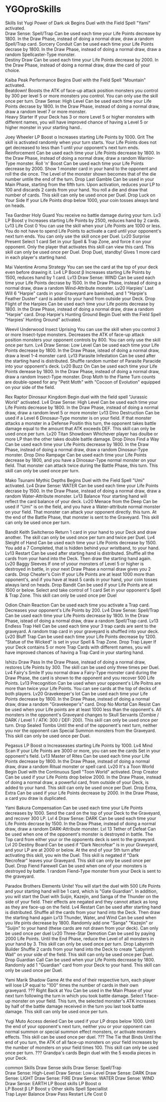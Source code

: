 # YGOproSkills
Skills list
Yugi
  Power of Dark ok
    Begins Duel with the Field Spell "Yami" activated.  
  Draw Sense: Spell/Trap
    Can be used each time your Life Points decrease by 1800. In the Draw Phase, instead of doing a normal draw, draw a random Spell/Trap    card. 
  Sorcery Conduit
    Can be used each time your Life Points decrase by 1800. In the Draw Phase, instead of doing a normal draw, draw a random Spellcaster-Type monster.  
 Destiny Draw
    Can be used each time your Life Points decrease by 2000. In the Draw Phase, instead of doing a normal draw, draw the card of your choice.
    
Kaiba
  Peak Performance
    Begins Duel with the Field Spell "Mountain" activated.	  
  Beatdown!
    Boosts the ATK of face-up attack position monsters you control by 300 per level 5 or more monsters you control. You can only use the skill once per turn. 
  Draw Sense: High Level
    Can be used each time your Life Points decrase by 1800. In the Draw Phase, instead of doing a normal draw, draw a random level 7 or more monster.	
  Heavy Starter
    If your Deck has 3 or more Level 5 or higher monsters with different names, you will have improved chance of having a Level 5 or higher monster in your starting hand..
    
Joey Wheeler
LP Boost α
Increases starting Life Points by 1000.	
Grit
The skill is activated randomly when your turn starts. Your Life Points does not get decreased to less than 1 until your opponent's next turn ends.	
Reinforcement
Can be used each time your Life Points decrease by 1800. In the Draw Phase, instead of doing a normal draw, draw a random Warrior-Type monster.	
Roll 'n' Boost
Can be used each time your Life Points decrease by 2000. Show 1 monster card in your hand to the opponent and roll the die once. The Level of the monster shown becomes that of the die number untile the end of the turn.	Drop
Last Gamble
Can be used in your Main Phase, starting from the fifth turn. Upon activation, reduces your LP to 100 and discards 2 cards from your hand. You roll a die and draw that number of cards. This skill can only be used once per Duel.	Drop
Luck on Your Side
If your Life Points drop below 1000, your coin tosses always land on heads.

Tea Gardner
Holy Guard
You receive no battle damage during your turn.	Lv3
LP Boost γ
Increases starting Life Points by 2500, reduces hand by 2 cards.	Lv13
Life Cost 0
You can use the skill when your Life Points are 1000 or less. You do not have to spend Life Points to activate a card until your opponent's next turn ends. You can only use the skill once per Duel.	Lv20
Surprise Present
Select 1 card Set in your Spell & Trap Zone, and force it on your opponent. Only the player that activates this skill can view this card. This skill can only be used once per Duel.	Drop
Duel, standby!
Gives 1 more card in each player's starting hand.

Mai Valentine
Aroma Strategy
You can see the card at the top of your deck even before drawing it.	Lv4
LP Boost β
Increases starting Life Points by 1500, reduces hand by 1 card.	Lv13
Draw Sense: WIND
Can be used each time your Life Points decrase by 1500. In the Draw Phase, instead of doing a normal draw, draw a random Wind-Attribute monster.	Lv20
Harpies' Last Will
6 "Harpie" cards in your Graveyard are banished, and 1 "Harpie's Feather Duster" card is added to your hand from outside your Deck.	Drop
Flight of the Harpies
Can be used each time your Life points decrease by 1800. In the Draw Phase, instead of doing a normal draw, draw a random "Harpie" card.	Drop
Harpie's Hunting Ground
Begin Duel with the Field Spell "Harpies' Hunting Ground" activated.

Weevil Underwood
Insect Uprising
You can use the skill when you control 3 or more Insect-type monsters. Decreases the ATK of face-up attack position monsters your opponent controls by 800. You can only use the skill once per turn.	Lv4
Draw Sense: Low Level
Can be used each time your Life Points decrease by 1800. In the Draw Phase, istead of doing a normal draw, draw a level 1-4 monster card.	Lv13
Parasite Infestation
Can be used after the starting hand is distributed. Shuffle random number of Parasite Paracide into your opponent's deck.	Lv20
Buzz On
Can be used each time your Life Points derease by 1800. In the Draw Phase, instead of doing a normal draw, draw a random Insect-Type monster.	Drop
Moth to the Flame
Turn counts are double-speed for any "Petit Moth" with "Cocoon of Evolution" equipped on your side of the field.

Rex Raptor
Dinosaur Kingdom
Begin duel with the field spell "Jurassic World" activated.	Lv4
Draw Sense: High Level
Can be used each time your Life Points decrease by 1800. In the Draw Phase, instead of doing a normal draw, draw a random level 5 or more monster	Lv13
Dino Destruction
Can be used if a Level 6 Dinosaur-Type monster is on your field. If that monster attacks a monster in a Defense Positin this turn, the opponent takes battle damage equal to the amount that ATK exceeds DEF. This skill can only be used once per turn.	Lv20
Titan Showdown
Whichever player has doulbe or more LP than the other takes double battle damage.	Drop
Dinos Find a Way
Can be used each time your Life Points decrease by 1800. In the Draw Phase, instead of doing a normal draw, draw a random Dinosaur-Type monster.	Drop
Dino Rampage
Can be used each time your Life Points decrease by 1800, and you have a Dinosaur-Type normal monster on your field. That monster can attack twice during the Battle Phase, this turn. This skill can only be used once per turn.

Mako Tsunami
Mythic Depths
Begins Duel with the Field Spell "Umi" activated.	Lv4
Draw Sense: WATER
Can be used each time your Life Points decrase by 1500. In the Draw Phase, instead of doing a normal draw, draw a random Water-Attribute monster.	Lv13
Balance
Your starting hand will reflect the card balance of your deck.	Lv20
Menace from the Deep
Can be used if "Umi" is on the field, and you have a Water-attribute normal monster on your field. That monster can attack your opponent directly. this turn. At the end of the Battle Phase, that monster is sent to the Graveyard. This skill can only be used once per turn.

Bandit Keith
Switcheroo
Return 1 card in your hand to your Deck and draw another. The skill can only be used once per turn and twice per Duel.	Lv4
Sleight of Hand
Can be used each time your Life Points decrease by 1500. You add a 7 Completed, that is hidden behind your wristband, to your hand.	Lv13
Restart
Can be used after starting hand is distributed. Shuffle all the cards from your hand into the Deck. Then draw the starting hand again.	Lv20
Baggy Sleeves
If one of yoour monsters of Level 5 or higher is destroyed in battle, in your next Draw Phase a normal draw gives you 2 cards.	Drop
Cheater's Coin
If your Life Points are at least 1000 more than opponent's, and if you have at least 5 cards in your hand, your coin tosses always land on heads.	Drop
Bandit
Can be used if your Life Points are at 1500 or below. Select and take control of 1 card Set in your opponent's Spell & Trap Zone. This skill can only be used once per Duel

Odion
Chain Reaction
Can be used each time you activate a Trap card. Decreases your opponent's Life Points by 200.	Lv4
Draw Sense: Spell/Trap
Can be used each time your Life Points decrease by 1800. In the Draw Phase, istead of doing a normal draw, draw a random Spell/Trap card.	Lv13
Endless Trap Hell
Can be used each time your 3 trap cards are sent to the graveyard. A random trap card in your graveyard is shuffled into your deck.	Lv20
Bluff Trap
Can be used each time your Life Points decrease by 1200. "Statue of the Wicked" is set in your Spell & Trap Zone.	Drop
Trap Layer
If your Deck contains 5 or more Trap Cards with different names, you will have improved chances of having a Trap Card in your starting hand.

Ishizu
Draw Pass
In the Draw Phase, instead of doing a normal draw, restores Life Points by 300. The skill can be used only three times per Duel.	Lv4
Fairy's Smile
If you normal draw a Fairy-Type monster card during the Draw Phase, the card is shown to the opponent and you recover 500 Life Points.	Lv13
Precognition
Can be used when your opponent's Life Poitns are more than twice your Life Points. You can see cards at the top of decks of both players.	Lv20
Gravekeeper's lot
Can be used each time your Life Points decrease by 1800. In the Draw Phase, instead of doing a normal draw, draw a random "Gravekeeper's" card.	Drop
No Mortal Can Resist
Can be used when your Life points are at least 1000 less than the opponent's. All monsters in the opponent's Graveyard changes to Skull Servants (Zombie / DARK / Level 1 / ATK: 300 / DEF: 200). This skill can only be used once per turn.	Drop
Sealed Tombs
Until the end of the opponent's next turn, neither you nor the opponent can Special Summon monsters from the Graveyard. This skill can only be used once per Duel.

Pegasus
LP Boost α
Increaseases starting Life Points by 1000.	Lv4
Mind Scan
If your Life Points are 3000 or more, you can see the cards Set in your opponent's field.	Lv13
Master of Rites
Can be used each time your Life Points decrease by 1800. In the Draw Phase, instead of doing a normal draw, draw a random Ritual monster or spell card.	Lv20
It's a Toon World
Begin Duel with the Continuous Spell "Toon World" activated.	Drop
Creator
Can be used if your Life Points drop below 2000. In the Draw Phase, instead of doing a normal draw, a powerful card, from outside of your Deck, is added to your hand. This skill can only be used once per Duel.	Drop
Extra, Extra
Can be used if your Life Points decrease by 2000. In the Draw Phase, a card you draw is duplicated.

Yami Bakura
Compensation
Can be used each time your Life Points decreases by 1000. Send the card on the top of your Deck to the Graveyard, and recover 300 LP.	Lvl 4
Draw Sense: DARK
Can be used each time your Life Points decrase by 1500. In the Draw Phase, instead of doing a normal draw, draw a random DARK-Attribute monster.	Lvl 13
Tether of Defeat
Can be used when one of the opponent's monster is destroyed in battle. The Top card from either your or the opponents deck is sent to the graveyard.	Lvl 20
Destiny Board
Can be used if "Dark Necrofear" is in your Graveyard, and your LP are at 2000 or below. At the end of your 5th turn after activating this skill, you win the Duel. This skill is negated if "Dark Necrofear" leaves your Graveyard. This skill can only be used once per Duel.	Drop
Fiend Farewell
Can be used when one of your monsters is destroyed by battle. 1 random Fiend-Type monster from your Deck is sent to the graveyard.

Paradox Brothers
Elements Unite!
You will start the duel with 500 Life Points and your starting hand will be 1 card, which is "Gate Guardian". In addition, you will start the Duel with Suijin, Kazejin, and Sanga of the Thunder on the side of your field. Their effects are negated and they cannot attack as long as they are face-up on the field.	Lv4
Restart
Can be used after starting hand is distributed. Shuffle all the cards from your hand into the Deck. Then draw the starting hand again	Lv13
Thunder, Water, and Wind
Can be used when you life pints decrease by 1800. Randomly add one "Sanga" "Kazejin" or "Suijin" to your hand (these cards are not drawn from your deck). Can only be used once per duel	Lv20
Three-Star Demotion
Can be used by paying 2000 Life Points. Until the End Phase, reduce the Level of all monsters in your hand by 3. This skill can only be used once per turn.	Drop
Labyrinth Builder
Shuffle 2 cards from your hand into the Deck to create "Labyrinth Wall" on your side of the field. This skill can only be used once per Duel.	Drop
Guardian Call 
Can be used when your Life Points decrease by 1800. Randomly add 1 "Guardian" card from your Deck to your hand. This skill can only be used once per Duel.

Yami Marik
Shadow Game
At the end of their respective turn, each player will lose LP equal to "100" times the number of cards in their own graveyard.	???
Right Back at You
Can be used in the Main Phase of your next turn following the turn in which you took battle damage. Select 1 face-up monster on your field. This turn, the selected monster's ATK increases by half of the battle damage received in the turn you last took battle damage. This skill can only be used once per turn.

Yugi Muto
Access denied
Can be used if your LP drops below 1000. Until the end of your opponent's next turn, neither you or your opponent can normal summon or special summon effect monsters, or activate monsters effects. This skill can be used once per duel.	???
The Tie that Binds
Until the end of you turn, the ATK of all face-up monsters on your field increases by the number of monsters on your field times 100. This skill can only be used once per turn.	???
Grandpa's cards
Begin duel with the 5 exodia pieces in your Deck.

common Skills
Draw Sense skills
  Draw Sense: Spell/Trap	
  Draw Sense: High-Level
  Draw Sense: Low-Level	
  Draw Sense: DARK
  Draw Sense: LIGHT	
  Draw Sense: FIRE
  Draw Sense: WATER
  Draw Sense: WIND
  Draw Sense: EARTH
LP Boost skills
  LP Boost α	
  LP Boost β
  LP Boost γ
  Other skills
Spell Speciallist	
  Trap Layer
  Balance
  Draw Pass
  Restart
  Life Cost 0
